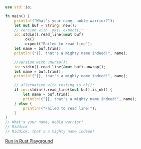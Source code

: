 ```rust
use std::io;

fn main() {
    println!("What's your name, noble warrior?");
    let mut buf = String::new();
    // version with .ok().expect():
    io::stdin().read_line(&mut buf)
        .ok()
        .expect("Failed to read line");
    let name = buf.trim();
    println!("{}, that's a mighty name indeed!", name);

    //version with unwrap():
    io::stdin().read_line(&mut buf).unwrap();
    let name = buf.trim();
    println!("{}, that's a mighty name indeed!", name);

    // alternative with testing is_ok():
    if io::stdin().read_line(&mut buf).is_ok() {
        let name = buf.trim();
        println!("{}, that's a mighty name indeed!", name);
    } else {
        println!("Failed to read line!");
    }
}
// What's your name, noble warrior?
// Riddick
// Riddick, that's a mighty name indeed!

```
[Run in Rust Playground](https://play.rust-lang.org/?version=stable&mode=debug&edition=2021&gist=0c9707024672447ffd4f27764776fe87&version=stable)
